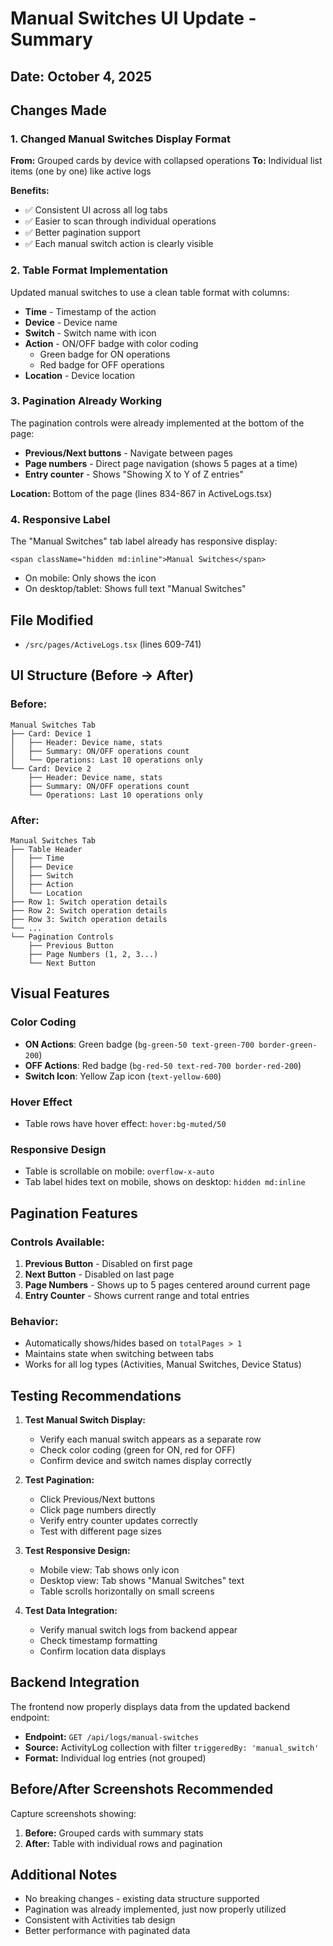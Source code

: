 # Manual Switches UI Update - Summary

## Date: October 4, 2025

## Changes Made

### 1. **Changed Manual Switches Display Format**
**From:** Grouped cards by device with collapsed operations
**To:** Individual list items (one by one) like active logs

**Benefits:**
- ✅ Consistent UI across all log tabs
- ✅ Easier to scan through individual operations
- ✅ Better pagination support
- ✅ Each manual switch action is clearly visible

### 2. **Table Format Implementation**
Updated manual switches to use a clean table format with columns:
- **Time** - Timestamp of the action
- **Device** - Device name
- **Switch** - Switch name with icon
- **Action** - ON/OFF badge with color coding
  - Green badge for ON operations
  - Red badge for OFF operations
- **Location** - Device location

### 3. **Pagination Already Working**
The pagination controls were already implemented at the bottom of the page:
- **Previous/Next buttons** - Navigate between pages
- **Page numbers** - Direct page navigation (shows 5 pages at a time)
- **Entry counter** - Shows "Showing X to Y of Z entries"

**Location:** Bottom of the page (lines 834-867 in ActiveLogs.tsx)

### 4. **Responsive Label**
The "Manual Switches" tab label already has responsive display:
```tsx
<span className="hidden md:inline">Manual Switches</span>
```
- On mobile: Only shows the icon
- On desktop/tablet: Shows full text "Manual Switches"

## File Modified
- `/src/pages/ActiveLogs.tsx` (lines 609-741)

## UI Structure (Before → After)

### Before:
```
Manual Switches Tab
├── Card: Device 1
│   ├── Header: Device name, stats
│   ├── Summary: ON/OFF operations count
│   └── Operations: Last 10 operations only
└── Card: Device 2
    ├── Header: Device name, stats
    ├── Summary: ON/OFF operations count
    └── Operations: Last 10 operations only
```

### After:
```
Manual Switches Tab
├── Table Header
│   ├── Time
│   ├── Device
│   ├── Switch
│   ├── Action
│   └── Location
├── Row 1: Switch operation details
├── Row 2: Switch operation details
├── Row 3: Switch operation details
└── ...
└── Pagination Controls
    ├── Previous Button
    ├── Page Numbers (1, 2, 3...)
    └── Next Button
```

## Visual Features

### Color Coding
- **ON Actions**: Green badge (`bg-green-50 text-green-700 border-green-200`)
- **OFF Actions**: Red badge (`bg-red-50 text-red-700 border-red-200`)
- **Switch Icon**: Yellow Zap icon (`text-yellow-600`)

### Hover Effect
- Table rows have hover effect: `hover:bg-muted/50`

### Responsive Design
- Table is scrollable on mobile: `overflow-x-auto`
- Tab label hides text on mobile, shows on desktop: `hidden md:inline`

## Pagination Features

### Controls Available:
1. **Previous Button** - Disabled on first page
2. **Next Button** - Disabled on last page
3. **Page Numbers** - Shows up to 5 pages centered around current page
4. **Entry Counter** - Shows current range and total entries

### Behavior:
- Automatically shows/hides based on `totalPages > 1`
- Maintains state when switching between tabs
- Works for all log types (Activities, Manual Switches, Device Status)

## Testing Recommendations

1. **Test Manual Switch Display:**
   - Verify each manual switch appears as a separate row
   - Check color coding (green for ON, red for OFF)
   - Confirm device and switch names display correctly

2. **Test Pagination:**
   - Click Previous/Next buttons
   - Click page numbers directly
   - Verify entry counter updates correctly
   - Test with different page sizes

3. **Test Responsive Design:**
   - Mobile view: Tab shows only icon
   - Desktop view: Tab shows "Manual Switches" text
   - Table scrolls horizontally on small screens

4. **Test Data Integration:**
   - Verify manual switch logs from backend appear
   - Check timestamp formatting
   - Confirm location data displays

## Backend Integration

The frontend now properly displays data from the updated backend endpoint:
- **Endpoint:** `GET /api/logs/manual-switches`
- **Source:** ActivityLog collection with filter `triggeredBy: 'manual_switch'`
- **Format:** Individual log entries (not grouped)

## Before/After Screenshots Recommended

Capture screenshots showing:
1. **Before:** Grouped cards with summary stats
2. **After:** Table with individual rows and pagination

## Additional Notes

- No breaking changes - existing data structure supported
- Pagination was already implemented, just now properly utilized
- Consistent with Activities tab design
- Better performance with paginated data
